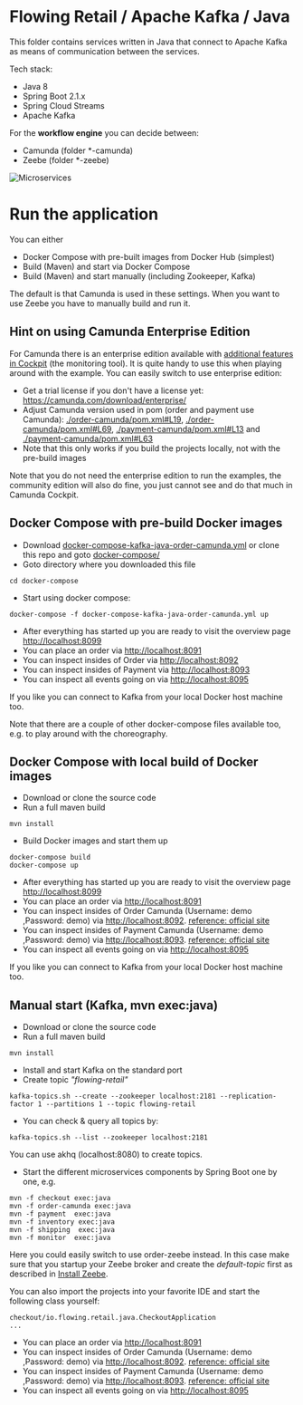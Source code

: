 # Flowing Retail / Apache Kafka / Java

This folder contains services written in Java that connect to Apache Kafka as means of communication between the services.

Tech stack:

* Java 8
* Spring Boot 2.1.x
* Spring Cloud Streams
* Apache Kafka

For the **workflow engine** you can decide between:
* Camunda (folder \*-camunda)
* Zeebe (folder \*-zeebe)

![Microservices](../../docs/kafka-services.png)

# Run the application

You can either

* Docker Compose with pre-built images from Docker Hub (simplest)
* Build (Maven) and start via Docker Compose
* Build (Maven) and start manually (including Zookeeper, Kafka)

The default is that Camunda is used in these settings. When you want to use Zeebe you have to manually build and run it.

## Hint on using Camunda Enterprise Edition

For Camunda there is an enterprise edition available with [additional features in Cockpit](https://camunda.com/products/cockpit/#/features) (the monitoring tool). It is quite handy to use this when playing around with the example. You can easily switch to use enterprise edition:

* Get a trial license if you don't have a license yet: https://camunda.com/download/enterprise/
* Adjust Camunda version used in pom (order and payment use Camunda): [./order-camunda/pom.xml#L19](./order-camunda/pom.xml#L19), [./order-camunda/pom.xml#L69](./order-camunda/pom.xml#L69), [./payment-camunda/pom.xml#L13](./payment-camunda/pom.xml#L13) and [./payment-camunda/pom.xml#L63](./payment-camunda/pom.xml#L63)
* Note that this only works if you build the projects locally, not with the pre-build images

Note that you do not need the enterprise edition to run the examples, the community edition will also do fine, you just cannot see and do that much in Camunda Cockpit.


## Docker Compose with pre-build Docker images

* Download [docker-compose-kafka-java-order-camunda.yml](../../runner/docker-compose/docker-compose-kafka-java-order-camunda.yml) or clone this repo and goto [docker-compose/](../../runner/docker-compose/)
* Goto directory where you downloaded this file

```
cd docker-compose
```

* Start using docker compose:

```
docker-compose -f docker-compose-kafka-java-order-camunda.yml up
```

* After everything has started up you are ready to visit the overview page [http://localhost:8099](http://localhost:8089)
* You can place an order via [http://localhost:8091](http://localhost:8091)
* You can inspect insides of Order via [http://localhost:8092](http://localhost:8092)
* You can inspect insides of Payment via [http://localhost:8093](http://localhost:8093)
* You can inspect all events going on via [http://localhost:8095](http://localhost:8095)

If you like you can connect to Kafka from your local Docker host machine too. 

Note that there are a couple of other docker-compose files available too, e.g. to play around with the choreography.


## Docker Compose with local build of Docker images

* Download or clone the source code
* Run a full maven build

```
mvn install
```

* Build Docker images and start them up

```
docker-compose build
docker-compose up
```

* After everything has started up you are ready to visit the overview page [http://localhost:8099](http://localhost:8099)
* You can place an order via [http://localhost:8091](http://localhost:8091)
* You can inspect insides of Order Camunda (Username: demo ,Password: demo) via [http://localhost:8092](http://localhost:8092). [reference: official site](https://docs.camunda.org/manual/7.16/webapps/admin/user-management/#initial-user-setup)
* You can inspect insides of Payment Camunda (Username: demo ,Password: demo)  via [http://localhost:8093](http://localhost:8093). [reference: official site](https://docs.camunda.org/manual/7.16/webapps/admin/user-management/#initial-user-setup)
* You can inspect all events going on via [http://localhost:8095](http://localhost:8095)

If you like you can connect to Kafka from your local Docker host machine too. 


## Manual start (Kafka, mvn exec:java)

* Download or clone the source code
* Run a full maven build

```
mvn install
```

* Install and start Kafka on the standard port
* Create topic *"flowing-retail"*

```
kafka-topics.sh --create --zookeeper localhost:2181 --replication-factor 1 --partitions 1 --topic flowing-retail
```

* You can check & query all topics by:

```
kafka-topics.sh --list --zookeeper localhost:2181
```

You can use akhq (localhost:8080) to create topics.

* Start the different microservices components by Spring Boot one by one, e.g.

```
mvn -f checkout exec:java
mvn -f order-camunda exec:java
mvn -f payment  exec:java
mvn -f inventory exec:java
mvn -f shipping  exec:java
mvn -f monitor  exec:java
```

Here you could easily switch to use order-zeebe instead. In this case make sure that you startup your Zeebe broker and create the *default-topic* first as described in [Install Zeebe](https://docs.zeebe.io/introduction/install.html).

You can also import the projects into your favorite IDE and start the following class yourself:

```
checkout/io.flowing.retail.java.CheckoutApplication
...
```

* You can place an order via [http://localhost:8091](http://localhost:8091)
* You can inspect insides of Order Camunda (Username: demo ,Password: demo) via [http://localhost:8092](http://localhost:8092). [reference: official site](https://docs.camunda.org/manual/7.16/webapps/admin/user-management/#initial-user-setup)
* You can inspect insides of Payment Camunda (Username: demo ,Password: demo)  via [http://localhost:8093](http://localhost:8093). [reference: official site](https://docs.camunda.org/manual/7.16/webapps/admin/user-management/#initial-user-setup)
* You can inspect all events going on via [http://localhost:8095](http://localhost:8095)
